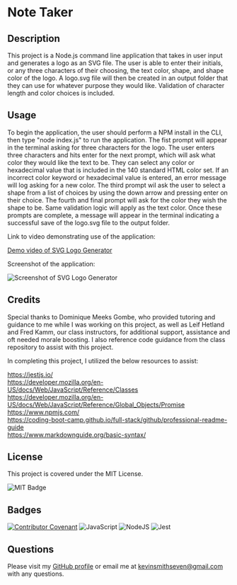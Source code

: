 # Note Taker

## Description

This project is a Node.js command line application that takes in user input and generates a logo as an SVG file. The user is able to enter their initials, or any three characters of their choosing, the text color, shape, and shape color of the logo. A logo.svg file will then be created in an output folder that they can use for whatever purpose they would like. Validation of character length and color choices is included.

## Usage

To begin the application, the user should perform a NPM install in the CLI, then type "node index.js" to run the application. The fist prompt will appear in the terminal asking for three characters for the logo. The user enters three characters and hits enter for the next prompt, which will ask what color they would like the text to be. They can select any color or hexadecimal value that is included in the 140 standard HTML color set. If an incorrect color keyword or hexadecimal value is entered, an error message will log asking for a new color. The third prompt wil ask the user to select a shape from a list of choices by using the down arrow and pressing enter on their choice. The fourth and final prompt will ask for the color they wish the shape to be. Same validation logic will apply as the text color. Once these prompts are complete, a message will appear in the terminal indicating a successful save of the logo.svg file to the output folder.


Link to video demonstrating use of the application:

[Demo video of SVG Logo Generator](https://drive.google.com/file/d/1didf7-MdC9k4cooEKS7gArZRj21iThSV/view)

Screenshot of the application:
    
![Screenshot of SVG Logo Generator](./images/screenshot%20of%20svg%20logo%20generator.png)


## Credits

Special thanks to Dominique Meeks Gombe, who provided tutoring and guidance to me while I was working on this project, as well as Leif Hetland and Fred Kamm, our class instructors, for additional support, assistance and oft needed morale boosting. I also reference code guidance from the class repository to assist with this project.

In completing this project, I utilized the below resources to assist:

https://jestjs.io/  
https://developer.mozilla.org/en-US/docs/Web/JavaScript/Reference/Classes
https://developer.mozilla.org/en-US/docs/Web/JavaScript/Reference/Global_Objects/Promise  
https://www.npmjs.com/  
https://coding-boot-camp.github.io/full-stack/github/professional-readme-guide  
https://www.markdownguide.org/basic-syntax/  

## License

This project is covered under the MIT License.

![MIT Badge](https://img.shields.io/badge/License-MIT-blue)


## Badges

[![Contributor Covenant](https://img.shields.io/badge/Contributor%20Covenant-2.1-4baaaa.svg)](code_of_conduct.md)
![JavaScript](https://img.shields.io/badge/javascript-%23323330.svg?style=for-the-badge&logo=javascript&logoColor=%23F7DF1E)
![NodeJS](https://img.shields.io/badge/node.js-6DA55F?style=for-the-badge&logo=node.js&logoColor=white)
![Jest](https://img.shields.io/badge/-jest-%23C21325?style=for-the-badge&logo=jest&logoColor=white)

## Questions

Please visit my [GitHub profile](https://github.com/kevinsmithseven/) or email me at [kevinsmithseven@gmail.com](mailto:kevinsmithseven@gmail.com) with any questions.
